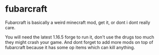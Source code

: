 # fubarcraft
Fubarcraft is basically a weird minecraft mod, get it, or dont i dont really care.

You will need the latest 1.16.5 forge to run it, don't use the drugs too much they might crash your game. And dont forget to add more mods on top of fubarcraft because it has some op items which can kill anything. 
